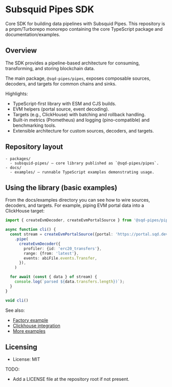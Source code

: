 # Subsquid Pipes SDK

Core SDK for building data pipelines with Subsquid Pipes. This repository is a pnpm/Turborepo monorepo containing the core TypeScript package and documentation/examples.

## Overview

The SDK provides a pipeline-based architecture for consuming, transforming, and storing blockchain data. 

The main package, `@sqd-pipes/pipes`, exposes composable sources, decoders, and targets for common chains and sinks.

Highlights:
- TypeScript-first library with ESM and CJS builds.
- EVM helpers (portal source, event decoding).
- Targets (e.g., ClickHouse) with batching and rollback handling.
- Built-in metrics (Prometheus) and logging (pino-compatible) and benchmarking tools.
- Extensible architecture for custom sources, decoders, and targets.

## Repository layout

```
- packages/
  - subsquid-pipes/ — core library published as `@sqd-pipes/pipes`.
- docs/
  - examples/ — runnable TypeScript examples demonstrating usage.
```

## Using the library (basic examples)

From the docs/examples directory you can see how to wire sources, decoders, and targets. For example, piping EVM portal data into a ClickHouse target:

```ts
import { createEvmDecoder, createEvmPortalSource } from '@sqd-pipes/pipes/evm'

async function cli() {
  const stream = createEvmPortalSource({portal: 'https://portal.sqd.dev/datasets/ethereum-mainnet'})
    .pipe(
      createEvmDecoder({
        profiler: {id: 'erc20_transfers'},
        range: {from: 'latest'},
        events: abiFile.events.Transfer,
      }),
    )

  for await (const { data } of stream) {
    console.log(`parsed ${data.transfers.length})`);
  }
}

void cli()
```

See also:
- [Factory example](./docs/examples/factory.example.ts)
- [Clickhouse integration](./docs/examples/clickhouse.example.ts)
- [More examples](./docs/examples)

## Licensing

- License: MIT

TODO:
- Add a LICENSE file at the repository root if not present.